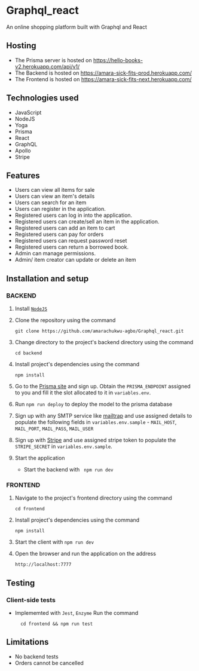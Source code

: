 # Graphql_react
An online shopping platform built with Graphql and React


## Hosting
* The Prisma server is hosted on https://hello-books-v2.herokuapp.com/api/v1/
* The Backend is hosted on https://amara-sick-fits-prod.herokuapp.com/
* The Frontend is hosted on https://amara-sick-fits-next.herokuapp.com/

## Technologies used
* JavaScript
* NodeJS
* Yoga
* Prisma
* React
* GraphQL
* Apollo
* Stripe

## Features
* Users can view all items for sale
* Users can view an item's details
* Users can search for an item
* Users can register in the application.
* Registered users can log in into the application.
* Registered users can create/sell an item in the application.
* Registered users can add an item to cart
* Registered users can pay for orders
* Registered users can request password reset
* Registered users can return a borrowed book.
* Admin can manage permissions.
* Admin/ item creator can update or delete an item

## Installation and setup

### BACKEND
1. Install [`NodeJS`](https://nodejs.org/en/download/)
2. Clone the repository using the command
    ```
    git clone https://github.com/amarachukwu-agbo/Graphql_react.git
    ```
3. Change directory to the project's backend directory using the command
    ```
    cd backend
    ```
4. Install project's dependencies using the command
    ```
    npm install
    ```
5. Go to the [Prisma site](https://www.prisma.io/) and sign up. Obtain the `PRISMA_ENDPOINT` assigned to you and fill it the slot allocated to it in `variables.env`.

6. Run `npm run deploy` to deploy the model to the prisma database

7. Sign up with any SMTP service like [mailtrap](https://mailtrap.io/) and use assigned details to populate the following fields in `variables.env.sample` - `MAIL_HOST`, `MAIL_PORT`, `MAIL_PASS`, `MAIL_USER`

8. Sign up with [Stripe](https://stripe.com/) and use assigned stripe token to populate the `STRIPE_SECRET` in `variables.env.sample`.

9. Start the application
    * Start the backend with ```
    npm run dev```

### FRONTEND
1. Navigate to the project's frontend directory using the command
    ```
    cd frontend
    ```
2. Install project's dependencies using the command
    ```
    npm install
    ```
3. Start the client with ```
    npm run dev ```

4. Open the browser and run the application on the address
    ```
    http://localhost:7777
    ```

## Testing

### Client-side tests
- Implememted with `Jest`, `Enzyme`
  Run the command
  ```
    cd frontend && npm run test
  ```

## Limitations
- No backend tests
- Orders cannot be cancelled
